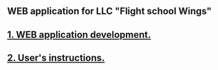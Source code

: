 ## WEB application for LLC "Flight school Wings"

## [1. WEB application development.](WEB_application_development.en.md)

## [2. User's instructions.](User's_instructions.en.md)